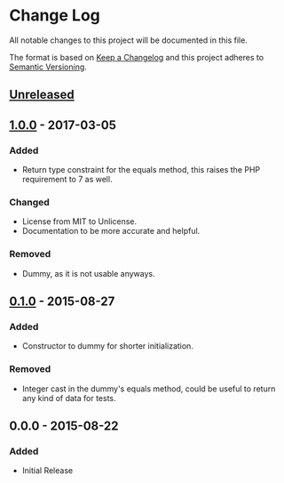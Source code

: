 # Change Log
All notable changes to this project will be documented in this file.

The format is based on [Keep a Changelog](http://keepachangelog.com/) and this
 project adheres to [Semantic Versioning](http://semver.org/).

## [Unreleased][unreleased]

## [1.0.0] - 2017-03-05
### Added
- Return type constraint for the equals method, this raises the PHP requirement
  to 7 as well.
### Changed
- License from MIT to Unlicense.
- Documentation to be more accurate and helpful.
### Removed
- Dummy, as it is not usable anyways.

## [0.1.0] - 2015-08-27
### Added
- Constructor to dummy for shorter initialization.
### Removed
- Integer cast in the dummy's equals method, could be useful to return any kind
  of data for tests.

## 0.0.0 - 2015-08-22
### Added
- Initial Release

[unreleased]: https://github.com/Fleshgrinder/php-equalable/compare/1.0.0...HEAD
[1.0.0]: https://github.com/Fleshgrinder/php-equalable/compare/v0.1.0...1.0.0
[0.1.0]: https://github.com/Fleshgrinder/php-equalable/compare/v0.0.0...v0.1.0
